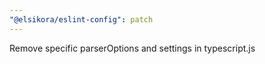 ```yaml
---
"@elsikora/eslint-config": patch
---
```


Remove specific parserOptions and settings in typescript.js
